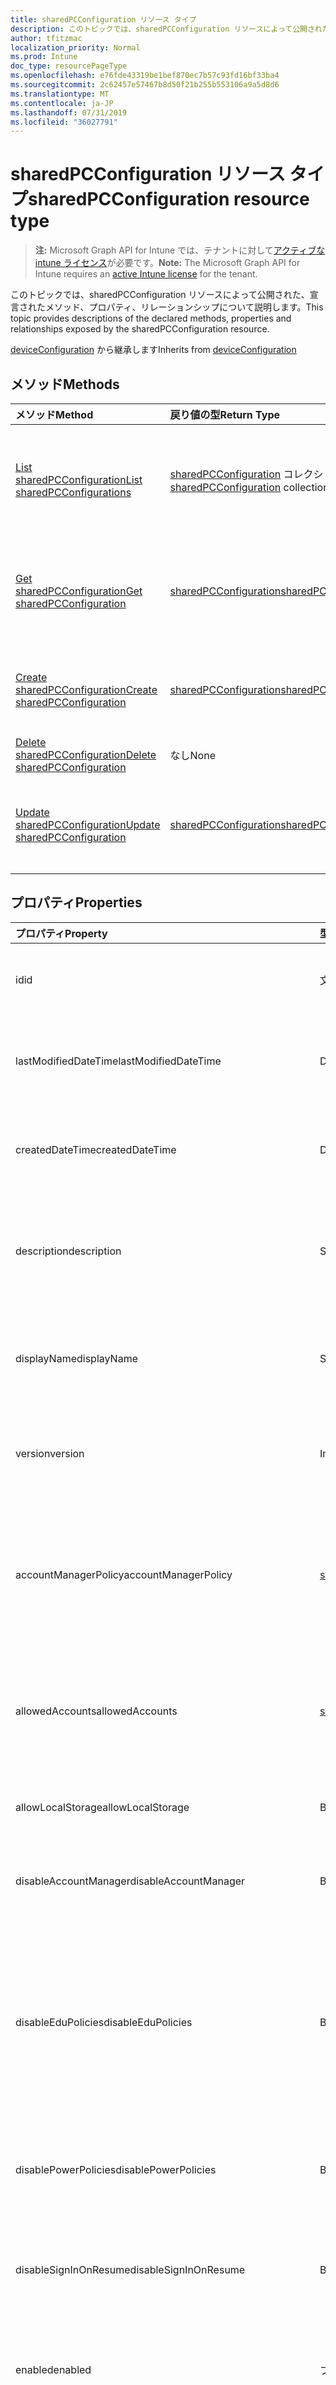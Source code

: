 ```yaml
---
title: sharedPCConfiguration リソース タイプ
description: このトピックでは、sharedPCConfiguration リソースによって公開された、宣言されたメソッド、プロパティ、リレーションシップについて説明します。
author: tfitzmac
localization_priority: Normal
ms.prod: Intune
doc_type: resourcePageType
ms.openlocfilehash: e76fde43319be1bef870ec7b57c93fd16bf33ba4
ms.sourcegitcommit: 2c62457e57467b8d50f21b255b553106a9a5d8d6
ms.translationtype: MT
ms.contentlocale: ja-JP
ms.lasthandoff: 07/31/2019
ms.locfileid: "36027791"
---
```

# <a name="sharedpcconfiguration-resource-type"></a><span data-ttu-id="9b9dd-103">sharedPCConfiguration リソース タイプ</span><span class="sxs-lookup"><span data-stu-id="9b9dd-103">sharedPCConfiguration resource type</span></span>

> <span data-ttu-id="9b9dd-104">**注:** Microsoft Graph API for Intune では、テナントに対して[アクティブな intune ライセンス](https://go.microsoft.com/fwlink/?linkid=839381)が必要です。</span><span class="sxs-lookup"><span data-stu-id="9b9dd-104">**Note:** The Microsoft Graph API for Intune requires an [active Intune license](https://go.microsoft.com/fwlink/?linkid=839381) for the tenant.</span></span>

<span data-ttu-id="9b9dd-105">このトピックでは、sharedPCConfiguration リソースによって公開された、宣言されたメソッド、プロパティ、リレーションシップについて説明します。</span><span class="sxs-lookup"><span data-stu-id="9b9dd-105">This topic provides descriptions of the declared methods, properties and relationships exposed by the sharedPCConfiguration resource.</span></span>


<span data-ttu-id="9b9dd-106">[deviceConfiguration](../resources/intune-deviceconfig-deviceconfiguration.md) から継承します</span><span class="sxs-lookup"><span data-stu-id="9b9dd-106">Inherits from [deviceConfiguration](../resources/intune-deviceconfig-deviceconfiguration.md)</span></span>

## <a name="methods"></a><span data-ttu-id="9b9dd-107">メソッド</span><span class="sxs-lookup"><span data-stu-id="9b9dd-107">Methods</span></span>
|<span data-ttu-id="9b9dd-108">メソッド</span><span class="sxs-lookup"><span data-stu-id="9b9dd-108">Method</span></span>|<span data-ttu-id="9b9dd-109">戻り値の型</span><span class="sxs-lookup"><span data-stu-id="9b9dd-109">Return Type</span></span>|<span data-ttu-id="9b9dd-110">説明</span><span class="sxs-lookup"><span data-stu-id="9b9dd-110">Description</span></span>|
|:---|:---|:---|
|[<span data-ttu-id="9b9dd-111">List sharedPCConfiguration</span><span class="sxs-lookup"><span data-stu-id="9b9dd-111">List sharedPCConfigurations</span></span>](../api/intune-deviceconfig-sharedpcconfiguration-list.md)|<span data-ttu-id="9b9dd-112">[sharedPCConfiguration](../resources/intune-deviceconfig-sharedpcconfiguration.md) コレクション</span><span class="sxs-lookup"><span data-stu-id="9b9dd-112">[sharedPCConfiguration](../resources/intune-deviceconfig-sharedpcconfiguration.md) collection</span></span>|<span data-ttu-id="9b9dd-113">[sharedPCConfiguration](../resources/intune-deviceconfig-sharedpcconfiguration.md) オブジェクトのプロパティとリレーションシップをリストします。</span><span class="sxs-lookup"><span data-stu-id="9b9dd-113">List properties and relationships of the [sharedPCConfiguration](../resources/intune-deviceconfig-sharedpcconfiguration.md) objects.</span></span>|
|[<span data-ttu-id="9b9dd-114">Get sharedPCConfiguration</span><span class="sxs-lookup"><span data-stu-id="9b9dd-114">Get sharedPCConfiguration</span></span>](../api/intune-deviceconfig-sharedpcconfiguration-get.md)|[<span data-ttu-id="9b9dd-115">sharedPCConfiguration</span><span class="sxs-lookup"><span data-stu-id="9b9dd-115">sharedPCConfiguration</span></span>](../resources/intune-deviceconfig-sharedpcconfiguration.md)|<span data-ttu-id="9b9dd-116">[sharedPCConfiguration](../resources/intune-deviceconfig-sharedpcconfiguration.md) オブジェクトのプロパティとリレーションシップを読み取ります。</span><span class="sxs-lookup"><span data-stu-id="9b9dd-116">Read properties and relationships of the [sharedPCConfiguration](../resources/intune-deviceconfig-sharedpcconfiguration.md) object.</span></span>|
|[<span data-ttu-id="9b9dd-117">Create sharedPCConfiguration</span><span class="sxs-lookup"><span data-stu-id="9b9dd-117">Create sharedPCConfiguration</span></span>](../api/intune-deviceconfig-sharedpcconfiguration-create.md)|[<span data-ttu-id="9b9dd-118">sharedPCConfiguration</span><span class="sxs-lookup"><span data-stu-id="9b9dd-118">sharedPCConfiguration</span></span>](../resources/intune-deviceconfig-sharedpcconfiguration.md)|<span data-ttu-id="9b9dd-119">新しい [sharedPCConfiguration](../resources/intune-deviceconfig-sharedpcconfiguration.md) オブジェクトを作成します。</span><span class="sxs-lookup"><span data-stu-id="9b9dd-119">Create a new [sharedPCConfiguration](../resources/intune-deviceconfig-sharedpcconfiguration.md) object.</span></span>|
|[<span data-ttu-id="9b9dd-120">Delete sharedPCConfiguration</span><span class="sxs-lookup"><span data-stu-id="9b9dd-120">Delete sharedPCConfiguration</span></span>](../api/intune-deviceconfig-sharedpcconfiguration-delete.md)|<span data-ttu-id="9b9dd-121">なし</span><span class="sxs-lookup"><span data-stu-id="9b9dd-121">None</span></span>|<span data-ttu-id="9b9dd-122">[sharedPCConfiguration](../resources/intune-deviceconfig-sharedpcconfiguration.md) を削除します。</span><span class="sxs-lookup"><span data-stu-id="9b9dd-122">Deletes a [sharedPCConfiguration](../resources/intune-deviceconfig-sharedpcconfiguration.md).</span></span>|
|[<span data-ttu-id="9b9dd-123">Update sharedPCConfiguration</span><span class="sxs-lookup"><span data-stu-id="9b9dd-123">Update sharedPCConfiguration</span></span>](../api/intune-deviceconfig-sharedpcconfiguration-update.md)|[<span data-ttu-id="9b9dd-124">sharedPCConfiguration</span><span class="sxs-lookup"><span data-stu-id="9b9dd-124">sharedPCConfiguration</span></span>](../resources/intune-deviceconfig-sharedpcconfiguration.md)|<span data-ttu-id="9b9dd-125">[sharedPCConfiguration](../resources/intune-deviceconfig-sharedpcconfiguration.md) オブジェクトのプロパティを更新します。</span><span class="sxs-lookup"><span data-stu-id="9b9dd-125">Update the properties of a [sharedPCConfiguration](../resources/intune-deviceconfig-sharedpcconfiguration.md) object.</span></span>|

## <a name="properties"></a><span data-ttu-id="9b9dd-126">プロパティ</span><span class="sxs-lookup"><span data-stu-id="9b9dd-126">Properties</span></span>
|<span data-ttu-id="9b9dd-127">プロパティ</span><span class="sxs-lookup"><span data-stu-id="9b9dd-127">Property</span></span>|<span data-ttu-id="9b9dd-128">型</span><span class="sxs-lookup"><span data-stu-id="9b9dd-128">Type</span></span>|<span data-ttu-id="9b9dd-129">説明</span><span class="sxs-lookup"><span data-stu-id="9b9dd-129">Description</span></span>|
|:---|:---|:---|
|<span data-ttu-id="9b9dd-130">id</span><span class="sxs-lookup"><span data-stu-id="9b9dd-130">id</span></span>|<span data-ttu-id="9b9dd-131">文字列</span><span class="sxs-lookup"><span data-stu-id="9b9dd-131">String</span></span>|<span data-ttu-id="9b9dd-132">エンティティのキー。</span><span class="sxs-lookup"><span data-stu-id="9b9dd-132">Key of the entity.</span></span> <span data-ttu-id="9b9dd-133">[deviceConfiguration](../resources/intune-deviceconfig-deviceconfiguration.md) から継承します</span><span class="sxs-lookup"><span data-stu-id="9b9dd-133">Inherited from [deviceConfiguration](../resources/intune-deviceconfig-deviceconfiguration.md)</span></span>|
|<span data-ttu-id="9b9dd-134">lastModifiedDateTime</span><span class="sxs-lookup"><span data-stu-id="9b9dd-134">lastModifiedDateTime</span></span>|<span data-ttu-id="9b9dd-135">DateTimeOffset</span><span class="sxs-lookup"><span data-stu-id="9b9dd-135">DateTimeOffset</span></span>|<span data-ttu-id="9b9dd-136">オブジェクトの最終更新の DateTime。</span><span class="sxs-lookup"><span data-stu-id="9b9dd-136">DateTime the object was last modified.</span></span> <span data-ttu-id="9b9dd-137">[deviceConfiguration](../resources/intune-deviceconfig-deviceconfiguration.md) から継承します</span><span class="sxs-lookup"><span data-stu-id="9b9dd-137">Inherited from [deviceConfiguration](../resources/intune-deviceconfig-deviceconfiguration.md)</span></span>|
|<span data-ttu-id="9b9dd-138">createdDateTime</span><span class="sxs-lookup"><span data-stu-id="9b9dd-138">createdDateTime</span></span>|<span data-ttu-id="9b9dd-139">DateTimeOffset</span><span class="sxs-lookup"><span data-stu-id="9b9dd-139">DateTimeOffset</span></span>|<span data-ttu-id="9b9dd-140">オブジェクトが作成された DateTime。</span><span class="sxs-lookup"><span data-stu-id="9b9dd-140">DateTime the object was created.</span></span> <span data-ttu-id="9b9dd-141">[deviceConfiguration](../resources/intune-deviceconfig-deviceconfiguration.md) から継承します</span><span class="sxs-lookup"><span data-stu-id="9b9dd-141">Inherited from [deviceConfiguration](../resources/intune-deviceconfig-deviceconfiguration.md)</span></span>|
|<span data-ttu-id="9b9dd-142">description</span><span class="sxs-lookup"><span data-stu-id="9b9dd-142">description</span></span>|<span data-ttu-id="9b9dd-143">String</span><span class="sxs-lookup"><span data-stu-id="9b9dd-143">String</span></span>|<span data-ttu-id="9b9dd-144">管理者が指定した、デバイス構成についての説明。</span><span class="sxs-lookup"><span data-stu-id="9b9dd-144">Admin provided description of the Device Configuration.</span></span> <span data-ttu-id="9b9dd-145">[deviceConfiguration](../resources/intune-deviceconfig-deviceconfiguration.md) から継承します</span><span class="sxs-lookup"><span data-stu-id="9b9dd-145">Inherited from [deviceConfiguration](../resources/intune-deviceconfig-deviceconfiguration.md)</span></span>|
|<span data-ttu-id="9b9dd-146">displayName</span><span class="sxs-lookup"><span data-stu-id="9b9dd-146">displayName</span></span>|<span data-ttu-id="9b9dd-147">String</span><span class="sxs-lookup"><span data-stu-id="9b9dd-147">String</span></span>|<span data-ttu-id="9b9dd-148">管理者が指定した、デバイス構成の名前。</span><span class="sxs-lookup"><span data-stu-id="9b9dd-148">Admin provided name of the device configuration.</span></span> <span data-ttu-id="9b9dd-149">[deviceConfiguration](../resources/intune-deviceconfig-deviceconfiguration.md) から継承します</span><span class="sxs-lookup"><span data-stu-id="9b9dd-149">Inherited from [deviceConfiguration](../resources/intune-deviceconfig-deviceconfiguration.md)</span></span>|
|<span data-ttu-id="9b9dd-150">version</span><span class="sxs-lookup"><span data-stu-id="9b9dd-150">version</span></span>|<span data-ttu-id="9b9dd-151">Int32</span><span class="sxs-lookup"><span data-stu-id="9b9dd-151">Int32</span></span>|<span data-ttu-id="9b9dd-152">デバイス構成のバージョン。</span><span class="sxs-lookup"><span data-stu-id="9b9dd-152">Version of the device configuration.</span></span> <span data-ttu-id="9b9dd-153">[deviceConfiguration](../resources/intune-deviceconfig-deviceconfiguration.md) から継承します</span><span class="sxs-lookup"><span data-stu-id="9b9dd-153">Inherited from [deviceConfiguration](../resources/intune-deviceconfig-deviceconfiguration.md)</span></span>|
|<span data-ttu-id="9b9dd-154">accountManagerPolicy</span><span class="sxs-lookup"><span data-stu-id="9b9dd-154">accountManagerPolicy</span></span>|[<span data-ttu-id="9b9dd-155">sharedPCAccountManagerPolicy</span><span class="sxs-lookup"><span data-stu-id="9b9dd-155">sharedPCAccountManagerPolicy</span></span>](../resources/intune-deviceconfig-sharedpcaccountmanagerpolicy.md)|<span data-ttu-id="9b9dd-156">共有の PC 上でアカウントを管理する方法を指定します。</span><span class="sxs-lookup"><span data-stu-id="9b9dd-156">Specifies how accounts are managed on a shared PC.</span></span> <span data-ttu-id="9b9dd-157">disableAccountManager が false の場合にのみ適用されます。</span><span class="sxs-lookup"><span data-stu-id="9b9dd-157">Only applies when disableAccountManager is false.</span></span>|
|<span data-ttu-id="9b9dd-158">allowedAccounts</span><span class="sxs-lookup"><span data-stu-id="9b9dd-158">allowedAccounts</span></span>|[<span data-ttu-id="9b9dd-159">sharedPCAllowedAccountType</span><span class="sxs-lookup"><span data-stu-id="9b9dd-159">sharedPCAllowedAccountType</span></span>](../resources/intune-deviceconfig-sharedpcallowedaccounttype.md)|<span data-ttu-id="9b9dd-160">共有の PC で使用できるアカウントの種類を示します。</span><span class="sxs-lookup"><span data-stu-id="9b9dd-160">Indicates which type of accounts are allowed to use on a shared PC.</span></span> <span data-ttu-id="9b9dd-161">可能な値は、`guest`、`domain` です。</span><span class="sxs-lookup"><span data-stu-id="9b9dd-161">Possible values are: `guest`, `domain`.</span></span>|
|<span data-ttu-id="9b9dd-162">allowLocalStorage</span><span class="sxs-lookup"><span data-stu-id="9b9dd-162">allowLocalStorage</span></span>|<span data-ttu-id="9b9dd-163">Boolean</span><span class="sxs-lookup"><span data-stu-id="9b9dd-163">Boolean</span></span>|<span data-ttu-id="9b9dd-164">共有の PC でローカル ストレージを許可するかどうかを指定します。</span><span class="sxs-lookup"><span data-stu-id="9b9dd-164">Specifies whether local storage is allowed on a shared PC.</span></span>|
|<span data-ttu-id="9b9dd-165">disableAccountManager</span><span class="sxs-lookup"><span data-stu-id="9b9dd-165">disableAccountManager</span></span>|<span data-ttu-id="9b9dd-166">Boolean</span><span class="sxs-lookup"><span data-stu-id="9b9dd-166">Boolean</span></span>|<span data-ttu-id="9b9dd-167">共有 PC モードのアカウント マネージャーを無効にします。</span><span class="sxs-lookup"><span data-stu-id="9b9dd-167">Disables the account manager for shared PC mode.</span></span>|
|<span data-ttu-id="9b9dd-168">disableEduPolicies</span><span class="sxs-lookup"><span data-stu-id="9b9dd-168">disableEduPolicies</span></span>|<span data-ttu-id="9b9dd-169">Boolean</span><span class="sxs-lookup"><span data-stu-id="9b9dd-169">Boolean</span></span>|<span data-ttu-id="9b9dd-170">既定の共有 PC 教育環境ポリシーを無効にするかどうかを指定します。</span><span class="sxs-lookup"><span data-stu-id="9b9dd-170">Specifies whether the default shared PC education environment policies should be disabled.</span></span> <span data-ttu-id="9b9dd-171">Windows 10 RS2 以降では、このポリシーは Enabled を true に設定しなくても適用されます。</span><span class="sxs-lookup"><span data-stu-id="9b9dd-171">For Windows 10 RS2 and later, this policy will be applied without setting Enabled to true.</span></span>|
|<span data-ttu-id="9b9dd-172">disablePowerPolicies</span><span class="sxs-lookup"><span data-stu-id="9b9dd-172">disablePowerPolicies</span></span>|<span data-ttu-id="9b9dd-173">Boolean</span><span class="sxs-lookup"><span data-stu-id="9b9dd-173">Boolean</span></span>|<span data-ttu-id="9b9dd-174">既定の共有 PC 電源ポリシーを無効にするかどうかを指定します。</span><span class="sxs-lookup"><span data-stu-id="9b9dd-174">Specifies whether the default shared PC power policies should be disabled.</span></span>|
|<span data-ttu-id="9b9dd-175">disableSignInOnResume</span><span class="sxs-lookup"><span data-stu-id="9b9dd-175">disableSignInOnResume</span></span>|<span data-ttu-id="9b9dd-176">Boolean</span><span class="sxs-lookup"><span data-stu-id="9b9dd-176">Boolean</span></span>|<span data-ttu-id="9b9dd-177">デバイスがスリープ モードから再開するたびにサインインを求める設定を無効にします。</span><span class="sxs-lookup"><span data-stu-id="9b9dd-177">Disables the requirement to sign in whenever the device wakes up from sleep mode.</span></span>|
|<span data-ttu-id="9b9dd-178">enabled</span><span class="sxs-lookup"><span data-stu-id="9b9dd-178">enabled</span></span>|<span data-ttu-id="9b9dd-179">ブール型 (Boolean)</span><span class="sxs-lookup"><span data-stu-id="9b9dd-179">Boolean</span></span>|<span data-ttu-id="9b9dd-180">共有 PC モードを有効にし、共有 PC のポリシーを適用します。</span><span class="sxs-lookup"><span data-stu-id="9b9dd-180">Enables shared PC mode and applies the shared pc policies.</span></span>|
|<span data-ttu-id="9b9dd-181">idleTimeBeforeSleepInSeconds</span><span class="sxs-lookup"><span data-stu-id="9b9dd-181">idleTimeBeforeSleepInSeconds</span></span>|<span data-ttu-id="9b9dd-182">Int32</span><span class="sxs-lookup"><span data-stu-id="9b9dd-182">Int32</span></span>|<span data-ttu-id="9b9dd-183">PC がスリープ状態になるまでにデバイスがアイドル状態を続ける時間を秒単位で指定します。</span><span class="sxs-lookup"><span data-stu-id="9b9dd-183">Specifies the time in seconds that a device must sit idle before the PC goes to sleep.</span></span> <span data-ttu-id="9b9dd-184">この値を 0 に設定すると、スリープ タイムアウトは発生しなくなります。</span><span class="sxs-lookup"><span data-stu-id="9b9dd-184">Setting this value to 0 prevents the sleep timeout from occurring.</span></span>|
|<span data-ttu-id="9b9dd-185">kioskAppDisplayName</span><span class="sxs-lookup"><span data-stu-id="9b9dd-185">kioskAppDisplayName</span></span>|<span data-ttu-id="9b9dd-186">String</span><span class="sxs-lookup"><span data-stu-id="9b9dd-186">String</span></span>|<span data-ttu-id="9b9dd-187">SetKioskAppUserModelId で指定されたアプリを起動するサインイン画面に表示されるアカウントの表示テキストを指定します。</span><span class="sxs-lookup"><span data-stu-id="9b9dd-187">Specifies the display text for the account shown on the sign-in screen which launches the app specified by SetKioskAppUserModelId.</span></span> <span data-ttu-id="9b9dd-188">KioskAppUserModelId が設定されている場合にのみ適用されます。</span><span class="sxs-lookup"><span data-stu-id="9b9dd-188">Only applies when KioskAppUserModelId is set.</span></span>|
|<span data-ttu-id="9b9dd-189">kioskAppUserModelId</span><span class="sxs-lookup"><span data-stu-id="9b9dd-189">kioskAppUserModelId</span></span>|<span data-ttu-id="9b9dd-190">String</span><span class="sxs-lookup"><span data-stu-id="9b9dd-190">String</span></span>|<span data-ttu-id="9b9dd-191">割り当てられたアクセスで使用するアプリのアプリケーション ユーザー モデル ID を指定します。</span><span class="sxs-lookup"><span data-stu-id="9b9dd-191">Specifies the application user model ID of the app to use with assigned access.</span></span>|
|<span data-ttu-id="9b9dd-192">maintenanceStartTime</span><span class="sxs-lookup"><span data-stu-id="9b9dd-192">maintenanceStartTime</span></span>|<span data-ttu-id="9b9dd-193">TimeOfDay</span><span class="sxs-lookup"><span data-stu-id="9b9dd-193">TimeOfDay</span></span>|<span data-ttu-id="9b9dd-194">毎日のメンテナンス時間の開始時刻を指定します。</span><span class="sxs-lookup"><span data-stu-id="9b9dd-194">Specifies the daily start time of maintenance hour.</span></span>|

## <a name="relationships"></a><span data-ttu-id="9b9dd-195">リレーションシップ</span><span class="sxs-lookup"><span data-stu-id="9b9dd-195">Relationships</span></span>
|<span data-ttu-id="9b9dd-196">リレーションシップ</span><span class="sxs-lookup"><span data-stu-id="9b9dd-196">Relationship</span></span>|<span data-ttu-id="9b9dd-197">型</span><span class="sxs-lookup"><span data-stu-id="9b9dd-197">Type</span></span>|<span data-ttu-id="9b9dd-198">説明</span><span class="sxs-lookup"><span data-stu-id="9b9dd-198">Description</span></span>|
|:---|:---|:---|
|<span data-ttu-id="9b9dd-199">assignments</span><span class="sxs-lookup"><span data-stu-id="9b9dd-199">assignments</span></span>|<span data-ttu-id="9b9dd-200">[deviceConfigurationAssignment](../resources/intune-deviceconfig-deviceconfigurationassignment.md) コレクション</span><span class="sxs-lookup"><span data-stu-id="9b9dd-200">[deviceConfigurationAssignment](../resources/intune-deviceconfig-deviceconfigurationassignment.md) collection</span></span>|<span data-ttu-id="9b9dd-201">デバイスの構成プロファイルの割り当てのリスト。</span><span class="sxs-lookup"><span data-stu-id="9b9dd-201">The list of assignments for the device configuration profile.</span></span> <span data-ttu-id="9b9dd-202">[deviceConfiguration](../resources/intune-deviceconfig-deviceconfiguration.md) から継承します</span><span class="sxs-lookup"><span data-stu-id="9b9dd-202">Inherited from [deviceConfiguration](../resources/intune-deviceconfig-deviceconfiguration.md)</span></span>|
|<span data-ttu-id="9b9dd-203">deviceStatuses</span><span class="sxs-lookup"><span data-stu-id="9b9dd-203">deviceStatuses</span></span>|<span data-ttu-id="9b9dd-204">[deviceConfigurationDeviceStatus](../resources/intune-deviceconfig-deviceconfigurationdevicestatus.md) コレクション</span><span class="sxs-lookup"><span data-stu-id="9b9dd-204">[deviceConfigurationDeviceStatus](../resources/intune-deviceconfig-deviceconfigurationdevicestatus.md) collection</span></span>|<span data-ttu-id="9b9dd-205">デバイスごとのデバイス構成のインストール状況。</span><span class="sxs-lookup"><span data-stu-id="9b9dd-205">Device configuration installation status by device.</span></span> <span data-ttu-id="9b9dd-206">[deviceConfiguration](../resources/intune-deviceconfig-deviceconfiguration.md) から継承します</span><span class="sxs-lookup"><span data-stu-id="9b9dd-206">Inherited from [deviceConfiguration](../resources/intune-deviceconfig-deviceconfiguration.md)</span></span>|
|<span data-ttu-id="9b9dd-207">userStatuses</span><span class="sxs-lookup"><span data-stu-id="9b9dd-207">userStatuses</span></span>|<span data-ttu-id="9b9dd-208">[deviceConfigurationUserStatus](../resources/intune-deviceconfig-deviceconfigurationuserstatus.md) コレクション</span><span class="sxs-lookup"><span data-stu-id="9b9dd-208">[deviceConfigurationUserStatus](../resources/intune-deviceconfig-deviceconfigurationuserstatus.md) collection</span></span>|<span data-ttu-id="9b9dd-209">ユーザーごとのデバイス構成のインストール状態。</span><span class="sxs-lookup"><span data-stu-id="9b9dd-209">Device configuration installation status by user.</span></span> <span data-ttu-id="9b9dd-210">[deviceConfiguration](../resources/intune-deviceconfig-deviceconfiguration.md) から継承します</span><span class="sxs-lookup"><span data-stu-id="9b9dd-210">Inherited from [deviceConfiguration](../resources/intune-deviceconfig-deviceconfiguration.md)</span></span>|
|<span data-ttu-id="9b9dd-211">deviceStatusOverview</span><span class="sxs-lookup"><span data-stu-id="9b9dd-211">deviceStatusOverview</span></span>|[<span data-ttu-id="9b9dd-212">deviceConfigurationDeviceOverview</span><span class="sxs-lookup"><span data-stu-id="9b9dd-212">deviceConfigurationDeviceOverview</span></span>](../resources/intune-deviceconfig-deviceconfigurationdeviceoverview.md)|<span data-ttu-id="9b9dd-213">デバイス構成のデバイス状態の概要 ([deviceConfiguration](../resources/intune-deviceconfig-deviceconfiguration.md) から継承)</span><span class="sxs-lookup"><span data-stu-id="9b9dd-213">Device Configuration devices status overview Inherited from [deviceConfiguration](../resources/intune-deviceconfig-deviceconfiguration.md)</span></span>|
|<span data-ttu-id="9b9dd-214">userStatusOverview</span><span class="sxs-lookup"><span data-stu-id="9b9dd-214">userStatusOverview</span></span>|[<span data-ttu-id="9b9dd-215">deviceConfigurationUserOverview</span><span class="sxs-lookup"><span data-stu-id="9b9dd-215">deviceConfigurationUserOverview</span></span>](../resources/intune-deviceconfig-deviceconfigurationuseroverview.md)|<span data-ttu-id="9b9dd-216">デバイス構成のユーザー状態の概要 ([deviceConfiguration](../resources/intune-deviceconfig-deviceconfiguration.md) から継承)</span><span class="sxs-lookup"><span data-stu-id="9b9dd-216">Device Configuration users status overview Inherited from [deviceConfiguration](../resources/intune-deviceconfig-deviceconfiguration.md)</span></span>|
|<span data-ttu-id="9b9dd-217">deviceSettingStateSummaries</span><span class="sxs-lookup"><span data-stu-id="9b9dd-217">deviceSettingStateSummaries</span></span>|<span data-ttu-id="9b9dd-218">[settingStateDeviceSummary](../resources/intune-deviceconfig-settingstatedevicesummary.md) コレクション</span><span class="sxs-lookup"><span data-stu-id="9b9dd-218">[settingStateDeviceSummary](../resources/intune-deviceconfig-settingstatedevicesummary.md) collection</span></span>|<span data-ttu-id="9b9dd-219">デバイス構成設定状態のデバイスの要約 ([deviceConfiguration](../resources/intune-deviceconfig-deviceconfiguration.md) から継承)</span><span class="sxs-lookup"><span data-stu-id="9b9dd-219">Device Configuration Setting State Device Summary Inherited from [deviceConfiguration](../resources/intune-deviceconfig-deviceconfiguration.md)</span></span>|

## <a name="json-representation"></a><span data-ttu-id="9b9dd-220">JSON 表記</span><span class="sxs-lookup"><span data-stu-id="9b9dd-220">JSON Representation</span></span>
<span data-ttu-id="9b9dd-221">以下は、リソースの JSON 表記です。</span><span class="sxs-lookup"><span data-stu-id="9b9dd-221">Here is a JSON representation of the resource.</span></span>
<!-- {
  "blockType": "resource",
  "keyProperty": "id",
  "@odata.type": "microsoft.graph.sharedPCConfiguration"
}
-->
``` json
{
  "@odata.type": "#microsoft.graph.sharedPCConfiguration",
  "id": "String (identifier)",
  "lastModifiedDateTime": "String (timestamp)",
  "createdDateTime": "String (timestamp)",
  "description": "String",
  "displayName": "String",
  "version": 1024,
  "accountManagerPolicy": {
    "@odata.type": "microsoft.graph.sharedPCAccountManagerPolicy",
    "accountDeletionPolicy": "String",
    "cacheAccountsAboveDiskFreePercentage": 1024,
    "inactiveThresholdDays": 1024,
    "removeAccountsBelowDiskFreePercentage": 1024
  },
  "allowedAccounts": "String",
  "allowLocalStorage": true,
  "disableAccountManager": true,
  "disableEduPolicies": true,
  "disablePowerPolicies": true,
  "disableSignInOnResume": true,
  "enabled": true,
  "idleTimeBeforeSleepInSeconds": 1024,
  "kioskAppDisplayName": "String",
  "kioskAppUserModelId": "String",
  "maintenanceStartTime": "String (time of day)"
}
```




